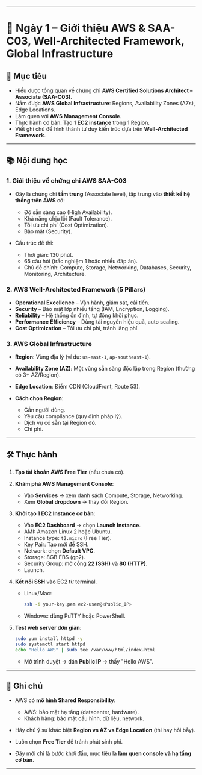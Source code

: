 

---

# 📘 Ngày 1 – Giới thiệu AWS & SAA-C03, Well-Architected Framework, Global Infrastructure

## 🎯 Mục tiêu

* Hiểu được tổng quan về chứng chỉ **AWS Certified Solutions Architect – Associate (SAA-C03)**.
* Nắm được **AWS Global Infrastructure**: Regions, Availability Zones (AZs), Edge Locations.
* Làm quen với **AWS Management Console**.
* Thực hành cơ bản: Tạo 1 **EC2 instance** trong 1 Region.
* Viết ghi chú để hình thành tư duy kiến trúc dựa trên **Well-Architected Framework**.

---

## 📚 Nội dung học

### 1. Giới thiệu về chứng chỉ AWS SAA-C03

* Đây là chứng chỉ **tầm trung** (Associate level), tập trung vào **thiết kế hệ thống trên AWS** có:

  * Độ sẵn sàng cao (High Availability).
  * Khả năng chịu lỗi (Fault Tolerance).
  * Tối ưu chi phí (Cost Optimization).
  * Bảo mật (Security).
* Cấu trúc đề thi:

  * Thời gian: 130 phút.
  * 65 câu hỏi (trắc nghiệm 1 hoặc nhiều đáp án).
  * Chủ đề chính: Compute, Storage, Networking, Databases, Security, Monitoring, Architecture.

### 2. AWS Well-Architected Framework (5 Pillars)

* **Operational Excellence** – Vận hành, giám sát, cải tiến.
* **Security** – Bảo mật lớp nhiều tầng (IAM, Encryption, Logging).
* **Reliability** – Hệ thống ổn định, tự động khôi phục.
* **Performance Efficiency** – Dùng tài nguyên hiệu quả, auto scaling.
* **Cost Optimization** – Tối ưu chi phí, tránh lãng phí.

### 3. AWS Global Infrastructure

* **Region**: Vùng địa lý (ví dụ: `us-east-1`, `ap-southeast-1`).
* **Availability Zone (AZ)**: Một vùng sẵn sàng độc lập trong Region (thường có 3+ AZ/Region).
* **Edge Location**: Điểm CDN (CloudFront, Route 53).
* **Cách chọn Region**:

  * Gần người dùng.
  * Yêu cầu compliance (quy định pháp lý).
  * Dịch vụ có sẵn tại Region đó.
  * Chi phí.

---

## 🛠️ Thực hành

1. **Tạo tài khoản AWS Free Tier** (nếu chưa có).
2. **Khám phá AWS Management Console**:

   * Vào **Services** → xem danh sách Compute, Storage, Networking.
   * Xem **Global dropdown** → thay đổi Region.
3. **Khởi tạo 1 EC2 Instance cơ bản**:

   * Vào **EC2 Dashboard** → chọn **Launch Instance**.
   * AMI: Amazon Linux 2 hoặc Ubuntu.
   * Instance type: `t2.micro` (Free Tier).
   * Key Pair: Tạo mới để SSH.
   * Network: chọn **Default VPC**.
   * Storage: 8GB EBS (gp2).
   * Security Group: mở cổng **22 (SSH)** và **80 (HTTP)**.
   * Launch.
4. **Kết nối SSH** vào EC2 từ terminal.

   * Linux/Mac:

     ```bash
     ssh -i your-key.pem ec2-user@<Public_IP>
     ```
   * Windows: dùng PuTTY hoặc PowerShell.
5. **Test web server đơn giản**:

   ```bash
   sudo yum install httpd -y
   sudo systemctl start httpd
   echo "Hello AWS" | sudo tee /var/www/html/index.html
   ```

   * Mở trình duyệt → dán **Public IP** → thấy "Hello AWS".

---

## 📝 Ghi chú

* AWS có **mô hình Shared Responsibility**:

  * AWS: bảo mật hạ tầng (datacenter, hardware).
  * Khách hàng: bảo mật cấu hình, dữ liệu, network.
* Hãy chú ý sự khác biệt **Region vs AZ vs Edge Location** (thi hay hỏi bẫy).
* Luôn chọn **Free Tier** để tránh phát sinh phí.
* Đây mới chỉ là bước khởi đầu, mục tiêu là **làm quen console và hạ tầng cơ bản**.

---


